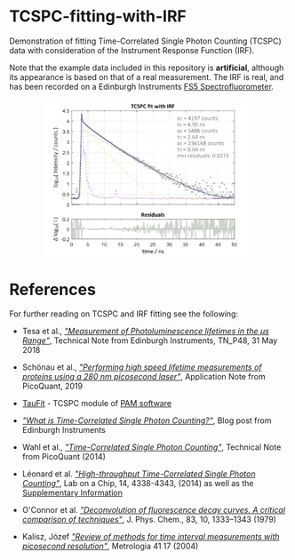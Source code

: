 # TCSPC-fitting-with-IRF

Demonstration of fitting Time-Correlated Single Photon Counting (TCSPC) data with consideration of the Instrument Response Function (IRF).

Note that the example data included in this repository is **artificial**, although its appearance is based on that of a real measurement. The IRF is real, and has been recorded on a Edinburgh Instruments [FS5 Spectrofluorometer](https://www.edinst.com/products/fs5-spectrofluorometer/).

<p align="center"><img src="./figures/display_image.png" width="75%"></p>

# References

For further reading on TCSPC and IRF fitting see the following:

- Tesa et al., [_"Measurement of Photoluminescence lifetimes in the μs Range"_](https://www.edinst.com/wp-content/uploads/2018/06/TN_48-Measurement-of-Photoluminescence.pdf), Technical Note from Edinburgh Instruments, TN_P48, 31 May 2018

- Schönau et al., [_"Performing high speed lifetime measurements of proteins using a 280 nm picosecond laser"_](https://www.picoquant.com/images/uploads/page/files/19917/appnote_visuv_280_spectroscopy.pdf), Application Note from PicoQuant, 2019

- [TauFit](https://pam.readthedocs.io/en/latest/taufit.html) - TCSPC module of [PAM software](https://pam.readthedocs.io/en/latest/index.html)

- [_"What is Time-Correlated Single Photon Counting?"_](https://www.edinst.com/blog/what-is-tcspc/), Blog post from Edinburgh Instruments

- Wahl et al., [_"Time-Correlated Single Photon Counting"_](https://www.picoquant.com/images/uploads/page/files/7253/technote_tcspc.pdf), Technical Note from PicoQuant (2014)

- Léonard et al. [_"High-throughput Time-Correlated Single Photon Counting"_](https://www.doi.org/10.1039/C4LC00780H), Lab on a Chip, 14, 4338-4343, (2014) as well as the [Supplementary Information](http://www.rsc.org/suppdata/lc/c4/c4lc00780h/c4lc00780h1.pdf)

- O'Connor et al. [_"Deconvolution of fluorescence decay curves. A critical comparison of techniques"_](https://doi.org/10.1021/j100473a019), J. Phys. Chem., 83, 10, 1333–1343 (1979)

- Kalisz, Józef [_"Review of methods for time interval measurements with picosecond resolution"_](https://doi.org/10.1088/0026-1394/41/1/004), Metrologia 41 17 (2004)
